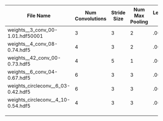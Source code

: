 | File Name                          | Num Convolutions | Stride Size | Num Max Pooling | Learning Rate | Validation Accuracy | Preprocess Type    | Batch Size | Max Roatation |
|------------------------------------|------------------|-------------|-----------------|---------------|---------------------|--------------------|------------|---------------|
| weights__3_conv_00-1.01.hdf50001   | 3                | 3           | 2               | .0001         | 75                  | Bounding Rectangle | 8          | 30            |
| weights__4_conv_08-0.74.hdf5       | 4                | 3           | 2               | .0001         | 82                  | Bounding Rectangle | 8          | 30            |
| weights__42_conv_00-0.73.hdf5      | 4                | 5           | 1               | .0001         | 81                  | Bounding Rectangle | 8          | 30            |
| weights__6_conv_04-0.67.hdf5       | 6                | 3           | 3               | .0001         | 82                  | Bounding Rectangle | 8          | 30            |
| weights_circleconv__6_03-0.42.hdf5 | 6                | 3           | 3               | .0001         | 85                  | Bounding Circle    | 8          | 30            |
| weights_circleconv__4_10-0.54.hdf5 | 4                | 3           | 3               | .0001         | 84                  | Bounding Circle    | 8          | 30            |
|                                    |                  |             |                 |               |                     |                    |            |               |
|                                    |                  |             |                 |               |                     |                    |            |               |
|                                    |                  |             |                 |               |                     |                    |            |               |